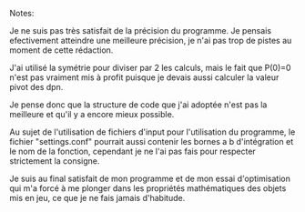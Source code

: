 Notes:

Je ne suis pas très satisfait de la précision du programme.
Je pensais efectivement atteindre une meilleure précision,
je n'ai pas trop de pistes au moment de cette rédaction.

J'ai utilisé la symétrie pour diviser par 2 les calculs,
mais le fait que P(0)=0 n'est pas vraiment mis à profit
puisque je devais aussi calculer la valeur pivot des dpn.

Je pense donc que la structure de code que j'ai adoptée
n'est pas la meilleure et qu'il y a encore mieux possible.

Au sujet de l'utilisation de fichiers d'input pour l'utilisation
du programme, le fichier "settings.conf" pourrait aussi contenir
les bornes a b d'intégration et le nom de la fonction, cependant
je ne l'ai pas fais pour respecter strictement la consigne.

Je suis au final satisfait de mon programme et de mon essai
d'optimisation qui m'a forcé à me plonger dans les propriétés
mathématiques des objets mis en jeu, ce que je ne fais jamais
d'habitude.